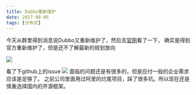 ```yaml
---
title: Dubbo重新维护
date: 2017-08-05
tags: [分布式]
---
```


今天从群里得到消息说Dubbo又重新维护了，然后去[官网](http://dubbo.io/)看了一下，
确实是得到官方重新维护了，但是还不了解最新的规划放向

![](http://ww1.sinaimg.cn/large/818b7fe3gy1fichp2hqukj21yq0voajy.jpg)

看了下github上的issue
![](http://ww1.sinaimg.cn/large/818b7fe3gy1fichwjf03jj213w0y2q8v.jpg)
面临的问题还是有很多的，但是应付一般的企业需求应该是足够了。
之前公司里面用过阿里的烂尾项目，踩了很多坑。所以现在还是慎重选择国内的开源框架。